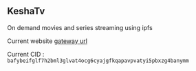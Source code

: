 ## KeshaTv
On demand movies and series streaming using ipfs

Current website [gateway url](https://bafybeifglf7h2bml3glvat4ocg6cyajgfkqapavpvatyi5pbxzg4banymm.ipfs.astyanax.io/)

Current CID : `bafybeifglf7h2bml3glvat4ocg6cyajgfkqapavpvatyi5pbxzg4banymm`
